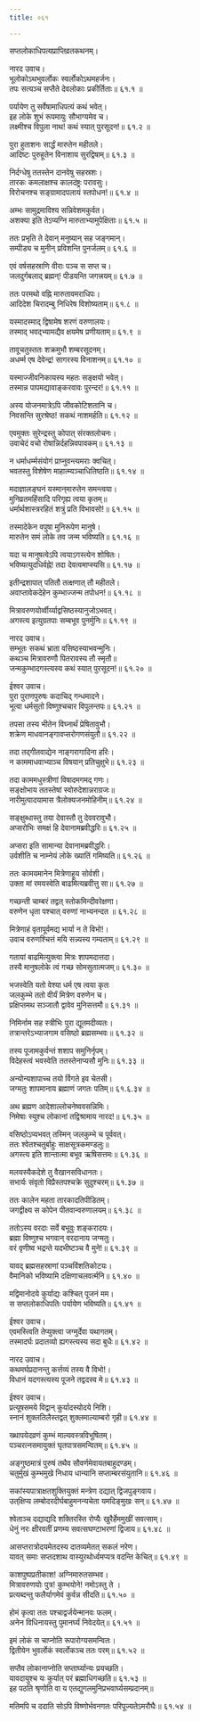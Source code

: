 ```yaml
---
title: ०६१

---
```

सप्तलोकाधिपत्यप्राप्तिव्रतकथनम्।  
  
नारद उवाच।  
भूलोकोऽथभुवर्लोकः स्वर्लोकोऽथमहर्जनः।  
तपः सत्यञ्च सप्तैते देवलोकाः प्रकीर्तिताः॥ ६१.१ ॥  
  
पर्यायेण तु सर्वेषामाधिपत्यं कथं भवेत्।  
इह लोके शुभं रूपमायुः सौभाग्यमेव च।  
लक्ष्मीश्च विपुला नाथ! कथं स्यात् पुरसूदन!॥ ६१.२ ॥  
  
पुरा हुताशनः सार्द्धं मारुतेन महीतले।  
आदिष्टः पुरुहूतेन विनाशाय सुरद्विषाम्॥ ६१.३ ॥  
  
निर्दग्धेषु ततस्तेन दानवेषु सहस्रशः।  
तारकः कमलाक्षश्च कालदंष्ट्रः परावसुः।  
विरोचनश्च सङ्ग्रामादपलायं स्तपोधन!॥ ६१.४ ॥  
  
अम्भः सामुद्रमाविश्य सन्निवेशमकुर्वत।  
अशक्या इति तेऽप्यग्नि मारुताभ्यामुपेक्षिताः॥ ६१.५ ॥  
  
ततः प्रभृति ते देवान् मनुष्यान् सह जङ्गमान्।  
सम्पीड्य च मुनीन् प्रविशन्ति पुनर्जलम्॥ ६१.६ ॥  
  
एवं वर्षसहस्राणि वीराः पञ्च स सप्त च।  
जलदुर्गबलाद्‌ ब्रह्मन्! पीडयन्ति जगत्त्रयम्॥ ६१.७ ॥  
  
ततः परमथो वह्नि मारुतावमराधिपः।  
आदिदेश चिरादम्बु निधिरेष विशोष्यताम्॥ ६१.८ ॥  
  
यस्मादस्माद्‌ द्विषामेष शरणं वरुणालयः।  
तस्माद् भवद्भ्यामद्यैव क्षयमेष प्रणीयताम्॥ ६१.९ ॥  
  
तावूचतुस्ततः शक्रमुभौ शम्बरसूदनम्।  
अधर्म्म एष देवेन्द्र! सागरस्य विनाशनम्॥ ६१.१० ॥  
  
यस्माज्जीवनिकायस्य महतः सङ्क्षयो भवेत्।  
तस्मान्न पापमद्यावाङ्करवावः पुरन्दर!॥ ६१.११ ॥  
  
अस्य योजनमात्रेऽपि जीवकोटिशतानि च।  
निवसन्ति सुरश्रेष्ठ! सकथं नाशमर्हति॥ ६१.१२ ॥  
  
एवमुक्तः सुरेन्द्रस्तु कोपात् संरक्तलोचनः।  
उवाचेदं वचो रोषान्निर्दहन्निवपावकम्॥ ६१.१३ ॥  
  
न धर्माधर्म्मसंयोगं प्राप्नुवन्त्यमराः क्वचित्।  
भवतस्तु विशेषेण माहात्म्यञ्चाधितिष्ठति॥ ६१.१४ ॥  
  
मदाज्ञालङ्घनं यस्मान्‌मारुतेन समन्त्वया।  
मुनिव्रतमहिंसादि परिगृह्य त्वया कृतम्॥  
धर्मार्थशास्त्ररहितं शत्रुं प्रति विभावसो!॥ ६१.१५ ॥  
  
तस्मादेकेन वपुषा मुनिरूपेण मानुषे।  
मारुतेन समं लोके तव जन्म भविष्यति॥ ६१.१६ ॥  
  
यदा च मानुषत्वेऽपि त्वयाऽगस्त्येन शोषितः।  
भविष्यत्युदधिर्वह्ने! तदा देवत्वमाप्स्यसि॥ ६१.१७ ॥  
  
इतीन्द्रशापात् पतितौ तत्क्षणात् तौ महीतले।  
अवाप्तावेकदेहेन कुम्भाज्जन्म तपोधन!॥ ६१.१८ ॥  
  
मित्रावरुणयोर्व्वीर्य्याद्वसिष्ठस्यानुजोऽभवत्।  
अगस्त्य इत्युग्रतपाः सम्बभूव पुनर्मुनिः॥ ६१.१९ ॥  
  
नारद उवाच।  
सम्भूतः सकथं भ्राता वसिष्ठस्याभवन्मुनिः।  
कथञ्च मित्रावरुणौ पितरावस्य तौ स्मृतौ॥  
जन्मकुम्भादगस्त्यस्य कथं स्यात् पुरसूदन!॥ ६१.२० ॥  
  
ईश्वर उवाच।  
पुरा पुराणपुरुषः कदाचिद् गन्धमादने।  
भूत्वा धर्मसुतो विष्णुश्चचार विपुलन्तपः॥ ६१.२१ ॥  
  
तपसा तस्य भीतेन विघ्नार्थं प्रेषितावुभौ।  
शक्रेण माधवानङ्गावप्सरोगणसंयुतौ॥ ६१.२२ ॥  
  
तदा तद्गीतवाद्येन नाङ्गरागादिना हरिः।  
न काममाधवाभ्याञ्च विषयान् प्रतिचुक्षुभे॥ ६१.२३ ॥  
  
तदा काममधुस्त्रीणां विषादमगमद्‌ गणः।  
सङ्क्षोभाय ततस्तेषां स्वोरुदेशान्नराग्रजः॥  
नारीमुत्पादयामास त्रैलोक्यजनमोहिनीम्॥ ६१.२४ ॥  
  
सङ्क्षुब्धास्तु तया देवास्तौ तु देववरावुभौ।  
अप्सरोभिः समक्षं हि देवानामब्रवीद्धरिः॥ ६१.२५ ॥  
  
अप्सरा इति सामान्या देवानामब्रवीद्धरिः।  
उर्वशीति च नाम्नेयं लोके ख्यातिं गमिष्यति॥ ६१.२६ ॥  
  
ततः कामयमानेन मित्रेणाहूय सोर्वशी।  
उक्ता मां रमयस्वेति बाढमित्यब्रवीत्तु सा॥ ६१.२७ ॥  
  
गच्छन्ती चाम्बरं तद्वत् स्तोकमिन्दीवरेक्षणा।  
वरुणेन धृता पश्चात् वरुणां नाभ्यनन्दत ॥ ६१.२८ ॥  
  
मित्रेणाहं वृतापूर्वमद्य भार्या न ते विभो!।  
उवाच वरुणश्चित्तं मयि सन्न्यस्य गम्यताम्॥ ६१.२९ ॥  
  
गतायां बाढमित्युक्त्वा मित्रः शापमदात्तदा।  
तस्यै मानुषलोके त्वं गच्छ सोमसुतात्मजम्॥ ६१.३० ॥  
  
भजस्वेति यतो वेश्या धर्म एष त्वया कृतः  
जलकुम्भे ततो वीर्यं मित्रेण वरुणेन च।  
प्रक्षिप्तमथ सञ्जातौ द्वावेव मुनिसत्तमौ॥ ६१.३१ ॥  
  
निमिर्नाम सह स्त्रीभिः पुरा द्यूतमदीव्यतः।  
तत्रान्तरेऽभ्याजगाम वसिष्ठो ब्रह्मसम्भवः॥ ६१.३२ ॥  
  
तस्य पूजामकुर्वन्तं शशाप समुनिर्नृपम्।  
विदेहस्त्वं भवस्वेति ततस्तेनाप्यसौ मुनिः॥ ६१.३३ ॥  
  
अन्योन्यशापाच्च तयो र्विगते इव चेतसी।  
जग्मतुः शापमानाय ब्रह्माणं जगतः पतिम्॥ ६१.६.३४ ॥  
  
अथ ब्रह्मण आदेशाल्लोचनेष्ववसन्निमिः।  
निमेषाः स्युश्च लोकानां तद्विश्रामाय नारद!॥ ६१.३५ ॥  
  
वसिष्ठोऽप्यभवत् तस्मिन् जलकुम्भे च पूर्ववत्।  
ततः श्वेतश्चतुर्बाहुः साक्षसूत्रकमण्डलुः॥  
अगस्त्य इति शान्तात्मा बभूव ऋषिसत्तमः॥ ६१.३६ ॥  
  
मलयस्यैकदेशे तु वैखानसविधानतः।  
सभार्यः संवृतो विप्रैस्तपश्चक्रे सुदुश्चरम्॥ ६१.३७ ॥  
  
ततः कालेन महता तारकादतिपीडितम्।  
जगद्वीक्ष्य स कोपेन पीतवान्वरुणालयम्॥ ६१.३८ ॥  
  
ततोऽस्य वरदाः सर्वे बभूवुः शङ्करादयः।  
ब्रह्मा विष्णुश्च भगवान् वरदानाय जग्मतुः।  
वरं वृणीष्व भद्रन्ते यदभीष्टञ्च वै मुने!॥ ६१.३९ ॥  
  
यावद्‌ ब्रह्मसहस्राणां पञ्चविंशतिकोटयः।  
वैमानिको भविष्यामि दक्षिणाचलवर्त्मनि॥ ६१.४० ॥  
  
मद्विमानोदये कुर्याद्यः कश्चित् पूजनं मम।  
स सप्तलोकाधिपतिः पर्यायेण भविष्यति॥ ६१.४१ ॥  
  
ईश्वर उवाच।  
एवमस्त्विति तेप्युक्त्वा जग्मुर्देवा यथागतम्।  
तस्मादर्घः प्रदातव्यो ह्यगस्त्यस्य सदा बुधैः॥ ६१.४२ ॥  
  
नारद उवाच।  
कथमर्घप्रदानन्तु कर्त्तव्यं तस्य वै विभो!।  
विधानं यदगस्त्यस्य पूजने तद्वदस्व मे॥ ६१.४३ ॥  
  
ईश्वर उवाच।  
प्रत्यूषसमये विद्वान् कुर्यादस्योदये निशि।  
स्नानं शुक्लतिलैस्तद्वत् शुक्लमाल्याम्बरो गृही॥ ६१.४४ ॥  
  
ख्थापयेदव्रणं कुम्भं माल्यवस्त्रविभूषितम्।  
पञ्चरत्नसमायुक्तं घृतपात्रसमन्वितम्॥ ६१.४५ ॥  
  
अङ्गुष्ठमात्रं पुरुषं तथैव सौवर्णमेवायतबाहुदण्डम्।  
चतुर्मुखं कुम्भमुखे निधाय धान्यानि सप्ताम्बरसंयुतानि॥ ६१.४६ ॥  
  
सकांस्यपात्राक्षतशुक्तियुक्तं मन्त्रेण दद्यात् द्विजपुङ्गवाय।  
उत्‌क्षिप्य लम्बोदरदीर्घबाहुमनन्यचेता यमदिङ्‌मुखः सन्॥ ६१.४७ ॥  
  
श्वेताञ्च दद्याद्यदि शक्तिरस्ति रोप्यैः खुरैर्हेममुखीं सवत्साम्।  
धेनुं नरः क्षीरवतीं प्रणम्य सवत्सघण्टाभरणां द्विजाय॥ ६१.४८ ॥  
  
आसप्तरात्रोदयमेतदस्य दातव्यमेतत् सकलं नरेण।  
यावत् समाः सप्तदशाथ वास्युरथोर्ध्वमप्यत्र वदन्ति केचित्॥ ६१.४९ ॥  
  
काशपुष्पप्रतीकाश! अग्निमारुतसम्भव।  
मित्रावरुणयोः पुत्र! कुम्भयोने! नमोऽस्तु ते ।  
प्रत्यब्दन्तु फलैर्यागमेवं कुर्वन्न सीदति॥ ६१.५० ॥  
  
होमं कृत्वा ततः पश्चाद्वर्जयेन्मानवः फलम्।  
अनेन विधिनायस्तु पुमानर्घ्यं निवेदयेत्॥ ६१.५१ ॥  
  
इमं लोकं स चाप्नोति रूपारोग्यसमन्वितः।  
द्वितीयेन भुवर्लोकं स्वर्लोकञ्च ततः परम्॥ ६१.५२ ॥  
  
सप्तैव लोकानाप्नोति सप्तार्घ्यान्यः प्रयच्छति।  
यावदायुश्च यः कुर्यात् परं ब्रह्माधिगच्छति॥ ६१.५३ ॥  
इह पठति श्रृणोति वा य एतद्युगलमुनिप्रभवार्घ्यसम्प्रदानम्॥  
  
मतिमपि च ददाति सोऽपि विष्णोर्भवनगतः परिपूज्यतेऽमरौघैः॥ ६१.५४ ॥